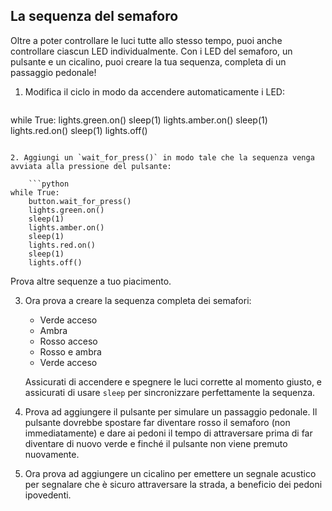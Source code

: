 ## La sequenza del semaforo

Oltre a poter controllare le luci tutte allo stesso tempo, puoi anche controllare ciascun LED individualmente. Con i LED del semaforo, un pulsante e un cicalino, puoi creare la tua sequenza, completa di un passaggio pedonale!

1. Modifica il ciclo in modo da accendere automaticamente i LED:
    
    ```python
while True:
    lights.green.on()
    sleep(1)
    lights.amber.on()
    sleep(1)
    lights.red.on()
    sleep(1)
    lights.off()
```

2. Aggiungi un `wait_for_press()` in modo tale che la sequenza venga avviata alla pressione del pulsante:
    
    ```python
while True:
    button.wait_for_press()
    lights.green.on()
    sleep(1)
    lights.amber.on()
    sleep(1)
    lights.red.on()
    sleep(1)
    lights.off()
```

Prova altre sequenze a tuo piacimento.

3. Ora prova a creare la sequenza completa dei semafori:
    
    - Verde acceso
    - Ambra
    - Rosso acceso
    - Rosso e ambra
    - Verde acceso
    
    Assicurati di accendere e spegnere le luci corrette al momento giusto, e assicurati di usare `sleep` per sincronizzare perfettamente la sequenza.

4. Prova ad aggiungere il pulsante per simulare un passaggio pedonale. Il pulsante dovrebbe spostare far diventare rosso il semaforo (non immediatamente) e dare ai pedoni il tempo di attraversare prima di far diventare di nuovo verde e finché il pulsante non viene premuto nuovamente.

5. Ora prova ad aggiungere un cicalino per emettere un segnale acustico per segnalare che è sicuro attraversare la strada, a beneficio dei pedoni ipovedenti.